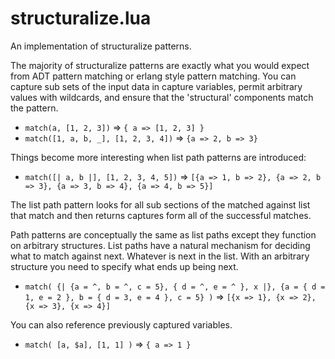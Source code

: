 
# structuralize.lua

An implementation of structuralize patterns.

The majority of structuralize patterns are exactly what you would expect from ADT pattern matching or erlang style pattern matching.  You can capture sub sets of the input data in capture variables, permit arbitrary values with wildcards, and ensure that the 'structural' components match the pattern.

* `match(a, [1, 2, 3])` => `{ a => [1, 2, 3] }`
* `match([1, a, b, _], [1, 2, 3, 4])` => `{a => 2, b => 3}`

Things become more interesting when list path patterns are introduced:

* `match([| a, b |], [1, 2, 3, 4, 5])` => `[{a => 1, b => 2}, {a => 2, b => 3}, {a => 3, b => 4}, {a => 4, b => 5}]`

The list path pattern looks for all sub sections of the matched against list that match and then returns captures form all of the successful matches.

Path patterns are conceptually the same as list paths except they function on arbitrary structures.  List paths have a natural mechanism for deciding what to match against next.  Whatever is next in the list.  With an arbitrary structure you need to specify what ends up being next.

* `match( {| {a = ^, b = ^, c = 5}, { d = ^, e = ^ }, x |}, {a = { d = 1, e = 2 }, b = { d = 3, e = 4 }, c = 5} )`
    => `[{x => 1}, {x => 2}, {x => 3}, {x => 4}]`

You can also reference previously captured variables.

* `match( [a, $a], [1, 1] )` => `{ a => 1 }`